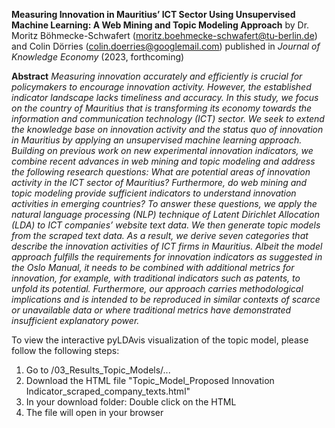 **Measuring Innovation in Mauritius’ ICT Sector Using Unsupervised Machine Learning: A Web Mining and Topic Modeling Approach**
by Dr. Moritz Böhmecke-Schwafert (moritz.boehmecke-schwafert@tu-berlin.de) and Colin Dörries (colin.doerries@googlemail.com)
published in *Journal of Knowledge Economy* (2023, forthcoming)

**Abstract**
*Measuring innovation accurately and efficiently is crucial for policymakers to encourage innovation activity. However, the established indicator landscape lacks timeliness and accuracy. In this study, we focus on the country of Mauritius that is transforming its economy towards the information and communication technology (ICT) sector. We seek to extend the knowledge base on innovation activity and the status quo of innovation in Mauritius by applying an unsupervised machine learning approach. Building on previous work on new experimental innovation indicators, we combine recent advances in web mining and topic modeling and address the following research questions: What are potential areas of innovation activity in the ICT sector of Mauritius? Furthermore, do web mining and topic modeling provide sufficient indicators to understand innovation activities in emerging countries? To answer these questions, we apply the natural language processing (NLP) technique of Latent Dirichlet Allocation (LDA) to ICT companies’ website text data. We then generate topic models from the scraped text data. As a result, we derive seven categories that describe the innovation activities of ICT firms in Mauritius. Albeit the model approach fulfills the requirements for innovation indicators as suggested in the Oslo Manual, it needs to be combined with additional metrics for innovation, for example, with traditional indicators such as patents, to unfold its potential. Furthermore, our approach carries methodological implications and is intended to be reproduced in similar contexts of scarce or unavailable data or where traditional metrics have demonstrated insufficient explanatory power.*

To view the interactive pyLDAvis visualization of the topic model, please follow the following steps:
  1. Go to /03_Results_Topic_Models/...
  2. Download the HTML file "Topic_Model_Proposed Innovation Indicator_scraped_company_texts.html"
  3. In your download folder: Double click on the HTML
  4. The file will open in your browser
